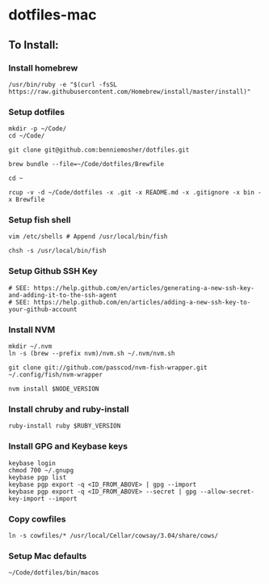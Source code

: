 # dotfiles-mac

## To Install:

### Install homebrew

```
/usr/bin/ruby -e "$(curl -fsSL https://raw.githubusercontent.com/Homebrew/install/master/install)"
```

### Setup dotfiles

```
mkdir -p ~/Code/
cd ~/Code/

git clone git@github.com:benniemosher/dotfiles.git

brew bundle --file=~/Code/dotfiles/Brewfile

cd ~

rcup -v -d ~/Code/dotfiles -x .git -x README.md -x .gitignore -x bin -x Brewfile
```

### Setup fish shell

```
vim /etc/shells # Append /usr/local/bin/fish

chsh -s /usr/local/bin/fish
```

### Setup Github SSH Key

```
# SEE: https://help.github.com/en/articles/generating-a-new-ssh-key-and-adding-it-to-the-ssh-agent
# SEE: https://help.github.com/en/articles/adding-a-new-ssh-key-to-your-github-account
```

### Install NVM

```
mkdir ~/.nvm
ln -s (brew --prefix nvm)/nvm.sh ~/.nvm/nvm.sh

git clone git://github.com/passcod/nvm-fish-wrapper.git ~/.config/fish/nvm-wrapper

nvm install $NODE_VERSION
```

### Install chruby and ruby-install

```
ruby-install ruby $RUBY_VERSION
```

### Install GPG and Keybase keys

```
keybase login
chmod 700 ~/.gnupg
keybase pgp list
keybase pgp export -q <ID_FROM_ABOVE> | gpg --import
keybase pgp export -q <ID_FROM_ABOVE> --secret | gpg --allow-secret-key-import --import
```

### Copy cowfiles

```
ln -s cowfiles/* /usr/local/Cellar/cowsay/3.04/share/cows/
```

### Setup Mac defaults

```
~/Code/dotfiles/bin/macos
```

